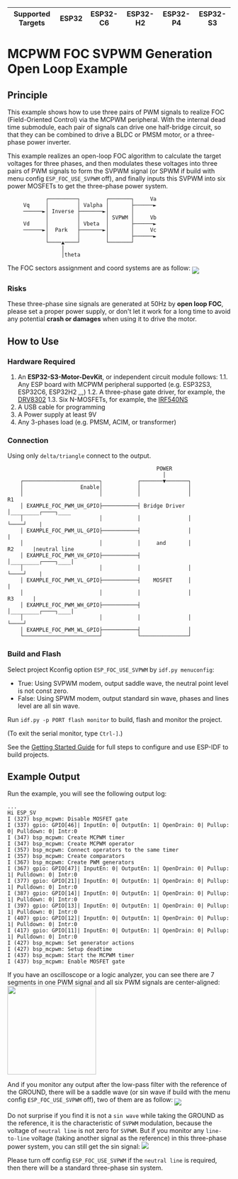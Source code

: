 | Supported Targets | ESP32 | ESP32-C6 | ESP32-H2 | ESP32-P4 | ESP32-S3 |
| ----------------- | ----- | -------- | -------- | -------- | -------- |

# MCPWM FOC SVPWM Generation Open Loop Example

## Principle
This example shows how to use three pairs of PWM signals to realize FOC (Field-Oriented Control) via the MCPWM peripheral. With the internal dead time submodule, each pair of signals can drive one half-bridge circuit, so that they can be combined to drive a BLDC or PMSM motor, or a three-phase power inverter.

This example realizes an open-loop FOC algorithm to calculate the target voltages for three phases, and then modulates these voltages into three pairs of PWM signals to form the SVPWM signal (or SPWM if build with menu config `ESP_FOC_USE_SVPWM` off), and finally inputs this SVPWM into six power MOSFETs to get the three-phase power system.
```
            ┌─────────┐        ┌───────┐     Va
     Vq     │         │ Valpha │       ├──────►
     ──────►│ Inverse ├───────►│       │
            │         │        │ SVPWM │     Vb
     Vd     │         │ Vbeta  │       ├──────►
     ──────►│  Park   ├───────►│       │     Vc
            │         │        │       ├──────►
            └────▲────┘        └───────┘
                 │
                 │theta
```
The FOC sectors assignment and coord systems are as follow:
<img align="middle" src="img/vector_coord.png">

### Risks
These three-phase sine signals are generated at 50Hz by **open loop FOC**, please set a proper power supply, or don't let it work for a long time to avoid any potential **crash or damages** when using it to drive the motor.

## How to Use

### Hardware Required

1. An **ESP32-S3-Motor-DevKit**, or independent circuit module follows:
1.1. Any ESP board with MCPWM peripheral supported (e.g. ESP32S3, ESP32C6, ESP32H2 ,,,)
1.2. A three-phase gate driver, for example, the [DRV8302](https://www.ti.com.cn/product/zh-cn/DRV8302)
1.3. Six N-MOSFETs, for example, the [IRF540NS](https://www.infineon.com/cms/en/product/power/mosfet/12v-300v-n-channel-power-mosfet/irf540ns/)
2. A USB cable for programming
3. A Power supply at least 9V
4. Any 3-phases load (e.g. PMSM, ACIM, or transformer)

### Connection
Using only `delta/triangle` connect to the output.
```
                                               POWER
                                                 │
    ┌────────────────────────┐           ┌───────▼───────┐
    │                  Enable│           │               │
    │                        │           │               │           R1
    │ EXAMPLE_FOC_PWM_UH_GPIO├───────────┤ Bridge Driver │_________┌────┐____
    │                        │           │               │         └────┘    |
    │ EXAMPLE_FOC_PWM_UL_GPIO├───────────┤               │                   |
    │                        │           │     and       │           R2      |neutral line
    │ EXAMPLE_FOC_PWM_VH_GPIO├───────────┤               │_________┌────┐____|
    │                        │           │               │         └────┘    |
    │ EXAMPLE_FOC_PWM_VL_GPIO├───────────┤    MOSFET     │                   |
    │                        │           │               │           R3      |
    │ EXAMPLE_FOC_PWM_WH_GPIO├───────────┤               │_________┌────┐____|
    │                        │           │               │         └────┘
    │ EXAMPLE_FOC_PWM_WL_GPIO├───────────┤               │
    └────────────────────────┘           └───────────────┘
```


### Build and Flash

Select project Kconfig option `ESP_FOC_USE_SVPWM` by `idf.py menuconfig`:
- True: Using SVPWM modem, output saddle wave, the neutral point level is not const zero.
- False: Using SPWM modem, output standard sin wave, phases and lines level are all sin wave.

Run `idf.py -p PORT flash monitor` to build, flash and monitor the project.

(To exit the serial monitor, type ``Ctrl-]``.)

See the [Getting Started Guide](https://docs.espressif.com/projects/esp-idf/en/latest/get-started/index.html) for full steps to configure and use ESP-IDF to build projects.


## Example Output

Run the example, you will see the following output log:
```
...
Hi ESP_SV
I (327) bsp_mcpwm: Disable MOSFET gate
I (337) gpio: GPIO[46]| InputEn: 0| OutputEn: 1| OpenDrain: 0| Pullup: 0| Pulldown: 0| Intr:0
I (347) bsp_mcpwm: Create MCPWM timer
I (347) bsp_mcpwm: Create MCPWM operator
I (357) bsp_mcpwm: Connect operators to the same timer
I (357) bsp_mcpwm: Create comparators
I (367) bsp_mcpwm: Create PWM generators
I (367) gpio: GPIO[47]| InputEn: 0| OutputEn: 1| OpenDrain: 0| Pullup: 1| Pulldown: 0| Intr:0
I (377) gpio: GPIO[21]| InputEn: 0| OutputEn: 1| OpenDrain: 0| Pullup: 1| Pulldown: 0| Intr:0
I (387) gpio: GPIO[14]| InputEn: 0| OutputEn: 1| OpenDrain: 0| Pullup: 1| Pulldown: 0| Intr:0
I (397) gpio: GPIO[13]| InputEn: 0| OutputEn: 1| OpenDrain: 0| Pullup: 1| Pulldown: 0| Intr:0
I (407) gpio: GPIO[12]| InputEn: 0| OutputEn: 1| OpenDrain: 0| Pullup: 1| Pulldown: 0| Intr:0
I (417) gpio: GPIO[11]| InputEn: 0| OutputEn: 1| OpenDrain: 0| Pullup: 1| Pulldown: 0| Intr:0
I (427) bsp_mcpwm: Set generator actions
I (427) bsp_mcpwm: Setup deadtime
I (437) bsp_mcpwm: Start the MCPWM timer
I (437) bsp_mcpwm: Enable MOSFET gate
```

If you have an oscilloscope or a logic analyzer, you can see there are 7 segments in one PWM signal and all six PWM signals are center-aligned:
<img align="middle" height="200" src="img/6pwm.png">

And if you monitor any output after the low-pass filter with the reference of the GROUND, there will be a saddle wave (or sin wave if build with the menu config `ESP_FOC_USE_SVPWM` off), two of them are as follow:
<img align="middle" src="img/phase_wave.png">

Do not surprise if you find it is not a `sin wave` while taking the GROUND as the reference, it is the characteristic of `SVPWM` modulation, because the voltage of `neutral line` is not zero for `SVPWM`. But if you monitor any `line-to-line` voltage (taking another signal as the reference) in this three-phase power system, you can still get the sin signal:
<img src="img/line_diff.png">

Please turn off config `ESP_FOC_USE_SVPWM` if the `neutral line` is required, then there will be a standard three-phase sin system.

